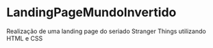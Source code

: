 # LandingPageMundoInvertido
Realização de uma landing page do seriado Stranger Things utilizando HTML e CSS
